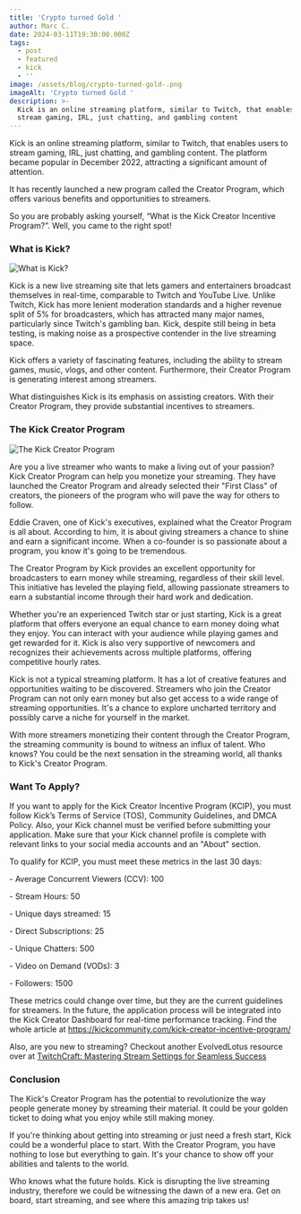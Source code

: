 ```yaml
---
title: 'Crypto turned Gold '
author: Marc C.
date: 2024-03-11T19:30:00.000Z
tags:
  - post
  - featured
  - kick
  - ''
image: /assets/blog/crypto-turned-gold-.png
imageAlt: 'Crypto turned Gold '
description: >-
  Kick is an online streaming platform, similar to Twitch, that enables users to
  stream gaming, IRL, just chatting, and gambling content
---
```

Kick is an online streaming platform, similar to Twitch, that enables users to stream gaming, IRL, just chatting, and gambling content. The platform became popular in December 2022, attracting a significant amount of attention.

It has recently launched a new program called the Creator Program, which offers various benefits and opportunities to streamers. 

So you are probably asking yourself, “What is the Kick Creator Incentive Program?”. Well, you came to the right spot! 

### What is Kick?

![What is Kick?](/assets/blog/whatiskick.png)

Kick is a new live streaming site that lets gamers and entertainers broadcast themselves in real-time, comparable to Twitch and YouTube Live. Unlike Twitch, Kick has more lenient moderation standards and a higher revenue split of 5% for broadcasters, which has attracted many major names, particularly since Twitch's gambling ban. Kick, despite still being in beta testing, is making noise as a prospective contender in the live streaming space.

Kick offers a variety of fascinating features, including the ability to stream games, music, vlogs, and other content. Furthermore, their Creator Program is generating interest among streamers.

What distinguishes Kick is its emphasis on assisting creators. With their Creator Program, they provide substantial incentives to streamers. 

### The Kick Creator Program

![The Kick Creator Program](/assets/blog/kick-creator-program.png)

Are you a live streamer who wants to make a living out of your passion? Kick Creator Program can help you monetize your streaming. They have launched the Creator Program and already selected their "First Class" of creators, the pioneers of the program who will pave the way for others to follow.

Eddie Craven, one of Kick's executives, explained what the Creator Program is all about. According to him, it is about giving streamers a chance to shine and earn a significant income. When a co-founder is so passionate about a program, you know it's going to be tremendous.

The Creator Program by Kick provides an excellent opportunity for broadcasters to earn money while streaming, regardless of their skill level. This initiative has leveled the playing field, allowing passionate streamers to earn a substantial income through their hard work and dedication.

Whether you're an experienced Twitch star or just starting, Kick is a great platform that offers everyone an equal chance to earn money doing what they enjoy. You can interact with your audience while playing games and get rewarded for it. Kick is also very supportive of newcomers and recognizes their achievements across multiple platforms, offering competitive hourly rates.

Kick is not a typical streaming platform. It has a lot of creative features and opportunities waiting to be discovered. Streamers who join the Creator Program can not only earn money but also get access to a wide range of streaming opportunities. It's a chance to explore uncharted territory and possibly carve a niche for yourself in the market.

With more streamers monetizing their content through the Creator Program, the streaming community is bound to witness an influx of talent. Who knows? You could be the next sensation in the streaming world, all thanks to Kick's Creator Program.

### Want To Apply?

If you want to apply for the Kick Creator Incentive Program (KCIP), you must follow Kick’s Terms of Service (TOS), Community Guidelines, and DMCA Policy. Also, your Kick channel must be verified before submitting your application. Make sure that your Kick channel profile is complete with relevant links to your social media accounts and an "About" section.

To qualify for KCIP, you must meet these metrics in the last 30 days:

\- Average Concurrent Viewers (CCV): 100

\- Stream Hours: 50

\- Unique days streamed: 15

\- Direct Subscriptions: 25

\- Unique Chatters: 500

\- Video on Demand (VODs): 3

\- Followers: 1500

These metrics could change over time, but they are the current guidelines for streamers. In the future, the application process will be integrated into the Kick Creator Dashboard for real-time performance tracking. Find the whole article at <https://kickcommunity.com/kick-creator-incentive-program/>[](https://kickcommunity.com/kick-creator-incentive-program/)[](https://kickcommunity.com/kick-creator-incentive-program/)

Also, are you new to streaming? Checkout another EvolvedLotus resource over at [TwitchCraft: Mastering Stream Settings for Seamless Success](https://blog.evolvedlotus.com/blog/2023-12-04-twitchcraft-mastering-stream-settings-for-seamless-success/)

### Conclusion

The Kick's Creator Program has the potential to revolutionize the way people generate money by streaming their material. It could be your golden ticket to doing what you enjoy while still making money.

If you're thinking about getting into streaming or just need a fresh start, Kick could be a wonderful place to start. With the Creator Program, you have nothing to lose but everything to gain. It's your chance to show off your abilities and talents to the world.

Who knows what the future holds. Kick is disrupting the live streaming industry, therefore we could be witnessing the dawn of a new era. Get on board, start streaming, and see where this amazing trip takes us!
